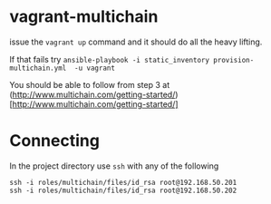 # vagrant-multichain

issue the `vagrant up` command and it should do all the heavy lifting.

If that fails try
`ansible-playbook -i static_inventory provision-multichain.yml  -u vagrant`

You should be able to follow from step 3 at (http://www.multichain.com/getting-started/)[http://www.multichain.com/getting-started/]

# Connecting 
In the project directory use `ssh` with any of the following 
```
ssh -i roles/multichain/files/id_rsa root@192.168.50.201
ssh -i roles/multichain/files/id_rsa root@192.168.50.202
```
